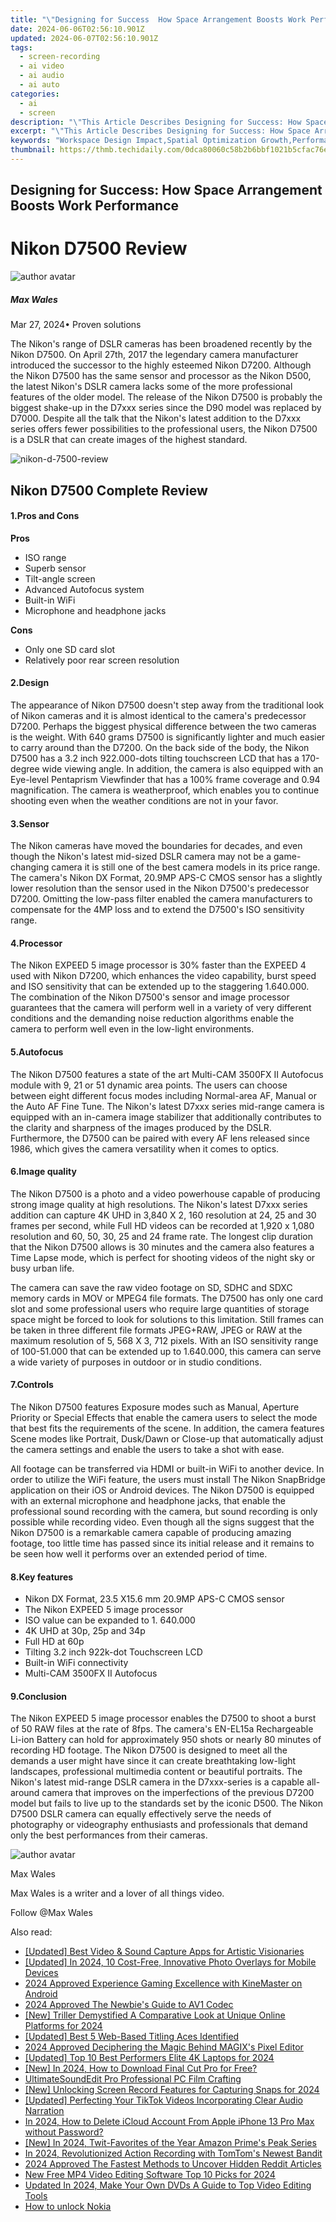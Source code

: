 ```yaml
---
title: "\"Designing for Success  How Space Arrangement Boosts Work Performance\""
date: 2024-06-06T02:56:10.901Z
updated: 2024-06-07T02:56:10.901Z
tags: 
  - screen-recording
  - ai video
  - ai audio
  - ai auto
categories: 
  - ai
  - screen
description: "\"This Article Describes Designing for Success: How Space Arrangement Boosts Work Performance\""
excerpt: "\"This Article Describes Designing for Success: How Space Arrangement Boosts Work Performance\""
keywords: "Workspace Design Impact,Spatial Optimization Growth,Performance Through Layout,Office Efficiency Strategies,Arrangement Enhances Productivity,Space Utilization Boosts Output,Successful Workplace Design"
thumbnail: https://thmb.techidaily.com/0dca80060c58b2b6bbf1021b5cfac76e3fa6cc6f30bafd7ebd2e3f93bc51e809.jpg
---
```


## Designing for Success: How Space Arrangement Boosts Work Performance

# Nikon D7500 Review

![author avatar](https://images.wondershare.com/filmora/article-images/max-wales-author.jpg)

##### Max Wales

 Mar 27, 2024• Proven solutions

 The Nikon's range of DSLR cameras has been broadened recently by the Nikon D7500\. On April 27th, 2017 the legendary camera manufacturer introduced the successor to the highly esteemed Nikon D7200\. Although the Nikon D7500 has the same sensor and processor as the Nikon D500, the latest Nikon's DSLR camera lacks some of the more professional features of the older model. The release of the Nikon D7500 is probably the biggest shake-up in the D7xxx series since the D90 model was replaced by D7000\. Despite all the talk that the Nikon's latest addition to the D7xxx series offers fewer possibilities to the professional users, the Nikon D7500 is a DSLR that can create images of the highest standard.

![nikon-d-7500-review](https://images.wondershare.com/filmora/article-images/nikon-d-7500-review.jpg)

## Nikon D7500 Complete Review

#### 1.Pros and Cons

**Pros**

* ISO range
* Superb sensor
* Tilt-angle screen
* Advanced Autofocus system
* Built-in WiFi
* Microphone and headphone jacks

**Cons**

* Only one SD card slot
* Relatively poor rear screen resolution

#### 2.Design

 The appearance of Nikon D7500 doesn't step away from the traditional look of Nikon cameras and it is almost identical to the camera's predecessor D7200\. Perhaps the biggest physical difference between the two cameras is the weight. With 640 grams D7500 is significantly lighter and much easier to carry around than the D7200\. On the back side of the body, the Nikon D7500 has a 3.2 inch 922.000-dots tilting touchscreen LCD that has a 170-degree wide viewing angle. In addition, the camera is also equipped with an Eye-level Pentaprism Viewfinder that has a 100% frame coverage and 0.94 magnification. The camera is weatherproof, which enables you to continue shooting even when the weather conditions are not in your favor.

#### 3.Sensor

 The Nikon cameras have moved the boundaries for decades, and even though the Nikon's latest mid-sized DSLR camera may not be a game-changing camera it is still one of the best camera models in its price range. The camera's Nikon DX Format, 20.9MP APS-C CMOS sensor has a slightly lower resolution than the sensor used in the Nikon D7500's predecessor D7200\. Omitting the low-pass filter enabled the camera manufacturers to compensate for the 4MP loss and to extend the D7500's ISO sensitivity range.

#### 4.Processor

 The Nikon EXPEED 5 image processor is 30% faster than the EXPEED 4 used with Nikon D7200, which enhances the video capability, burst speed and ISO sensitivity that can be extended up to the staggering 1.640.000\. The combination of the Nikon D7500's sensor and image processor guarantees that the camera will perform well in a variety of very different conditions and the demanding noise reduction algorithms enable the camera to perform well even in the low-light environments.

#### 5.Autofocus

 The Nikon D7500 features a state of the art Multi-CAM 3500FX II Autofocus module with 9, 21 or 51 dynamic area points. The users can choose between eight different focus modes including Normal-area AF, Manual or the Auto AF Fine Tune. The Nikon's latest D7xxx series mid-range camera is equipped with an in-camera image stabilizer that additionally contributes to the clarity and sharpness of the images produced by the DSLR. Furthermore, the D7500 can be paired with every AF lens released since 1986, which gives the camera versatility when it comes to optics.

#### 6.Image quality

 The Nikon D7500 is a photo and a video powerhouse capable of producing strong image quality at high resolutions. The Nikon's latest D7xxx series addition can capture 4K UHD in 3,840 X 2, 160 resolution at 24, 25 and 30 frames per second, while Full HD videos can be recorded at 1,920 x 1,080 resolution and 60, 50, 30, 25 and 24 frame rate. The longest clip duration that the Nikon D7500 allows is 30 minutes and the camera also features a Time Lapse mode, which is perfect for shooting videos of the night sky or busy urban life.

 The camera can save the raw video footage on SD, SDHC and SDXC memory cards in MOV or MPEG4 file formats. The D7500 has only one card slot and some professional users who require large quantities of storage space might be forced to look for solutions to this limitation. Still frames can be taken in three different file formats JPEG+RAW, JPEG or RAW at the maximum resolution of 5, 568 X 3, 712 pixels. With an ISO sensitivity range of 100-51.000 that can be extended up to 1.640.000, this camera can serve a wide variety of purposes in outdoor or in studio conditions.

#### 7.Controls

 The Nikon D7500 features Exposure modes such as Manual, Aperture Priority or Special Effects that enable the camera users to select the mode that best fits the requirements of the scene. In addition, the camera features Scene modes like Portrait, Dusk/Dawn or Close-up that automatically adjust the camera settings and enable the users to take a shot with ease.

 All footage can be transferred via HDMI or built-in WiFi to another device. In order to utilize the WiFi feature, the users must install The Nikon SnapBridge application on their iOS or Android devices. The Nikon D7500 is equipped with an external microphone and headphone jacks, that enable the professional sound recording with the camera, but sound recording is only possible while recording video. Even though all the signs suggest that the Nikon D7500 is a remarkable camera capable of producing amazing footage, too little time has passed since its initial release and it remains to be seen how well it performs over an extended period of time.

#### 8.Key features

* Nikon DX Format, 23.5 X15.6 mm 20.9MP APS-C CMOS sensor
* The Nikon EXPEED 5 image processor
* ISO value can be expanded to 1\. 640.000
* 4K UHD at 30p, 25p and 34p
* Full HD at 60p
* Tilting 3.2 inch 922k-dot Touchscreen LCD
* Built-in WiFi connectivity
* Multi-CAM 3500FX II Autofocus

#### 9.Conclusion

 The Nikon EXPEED 5 image processor enables the D7500 to shoot a burst of 50 RAW files at the rate of 8fps. The camera's EN-EL15a Rechargeable Li-ion Battery can hold for approximately 950 shots or nearly 80 minutes of recording HD footage. The Nikon D7500 is designed to meet all the demands a user might have since it can create breathtaking low-light landscapes, professional multimedia content or beautiful portraits. The Nikon's latest mid-range DSLR camera in the D7xxx-series is a capable all-around camera that improves on the imperfections of the previous D7200 model but fails to live up to the standards set by the iconic D500\. The Nikon D7500 DSLR camera can equally effectively serve the needs of photography or videography enthusiasts and professionals that demand only the best performances from their cameras.

![author avatar](https://images.wondershare.com/filmora/article-images/max-wales-author.jpg)

Max Wales

Max Wales is a writer and a lover of all things video.

Follow @Max Wales


<ins class="adsbygoogle"
     style="display:block"
     data-ad-format="autorelaxed"
     data-ad-client="ca-pub-7571918770474297"
     data-ad-slot="1223367746"></ins>



<ins class="adsbygoogle"
     style="display:block"
     data-ad-client="ca-pub-7571918770474297"
     data-ad-slot="8358498916"
     data-ad-format="auto"
     data-full-width-responsive="true"></ins>


<span class="atpl-alsoreadstyle">Also read:</span>
<div><ul>
<li><a href="https://vp-tips.techidaily.com/updated-best-video-and-sound-capture-apps-for-artistic-visionaries/"><u>[Updated] Best Video & Sound Capture Apps for Artistic Visionaries</u></a></li>
<li><a href="https://vp-tips.techidaily.com/updated-in-2024-10-cost-free-innovative-photo-overlays-for-mobile-devices/"><u>[Updated] In 2024, 10 Cost-Free, Innovative Photo Overlays for Mobile Devices</u></a></li>
<li><a href="https://vp-tips.techidaily.com/2024-approved-experience-gaming-excellence-with-kinemaster-on-android/"><u>2024 Approved  Experience Gaming Excellence with KineMaster on Android</u></a></li>
<li><a href="https://vp-tips.techidaily.com/2024-approved-the-newbies-guide-to-av1-codec/"><u>2024 Approved  The Newbie's Guide to AV1 Codec</u></a></li>
<li><a href="https://vp-tips.techidaily.com/new-triller-demystified-a-comparative-look-at-unique-online-platforms-for-2024/"><u>[New] Triller Demystified  A Comparative Look at Unique Online Platforms for 2024</u></a></li>
<li><a href="https://vp-tips.techidaily.com/updated-best-5-web-based-titling-aces-identified/"><u>[Updated] Best 5 Web-Based Titling Aces Identified</u></a></li>
<li><a href="https://vp-tips.techidaily.com/2024-approved-deciphering-the-magic-behind-magixs-pixel-editor/"><u>2024 Approved  Deciphering the Magic Behind MAGIX's Pixel Editor</u></a></li>
<li><a href="https://vp-tips.techidaily.com/updated-top-10-best-performers-elite-4k-laptops-for-2024/"><u>[Updated] Top 10 Best Performers  Elite 4K Laptops for 2024</u></a></li>
<li><a href="https://vp-tips.techidaily.com/new-in-2024-how-to-download-final-cut-pro-for-free/"><u>[New] In 2024, How to Download Final Cut Pro for Free?</u></a></li>
<li><a href="https://youtube-video-recordings.techidaily.com/ultimatesoundedit-pro-professional-pc-film-crafting/"><u>UltimateSoundEdit Pro  Professional PC Film Crafting</u></a></li>
<li><a href="https://snapchat-videos.techidaily.com/new-unlocking-screen-record-features-for-capturing-snaps-for-2024/"><u>[New] Unlocking Screen Record Features for Capturing Snaps for 2024</u></a></li>
<li><a href="https://tiktok-video-recordings.techidaily.com/updated-perfecting-your-tiktok-videos-incorporating-clear-audio-narration/"><u>[Updated] Perfecting Your TikTok Videos  Incorporating Clear Audio Narration</u></a></li>
<li><a href="https://apple-account.techidaily.com/in-2024-how-to-delete-icloud-account-from-apple-iphone-13-pro-max-without-password-by-drfone-ios/"><u>In 2024, How to Delete iCloud Account From Apple iPhone 13 Pro Max without Password?</u></a></li>
<li><a href="https://twitter-videos.techidaily.com/new-in-2024-twit-favorites-of-the-year-amazon-primes-peak-series/"><u>[New] In 2024, Twit-Favorites of the Year  Amazon Prime's Peak Series</u></a></li>
<li><a href="https://extra-guidance.techidaily.com/in-2024-revolutionized-action-recording-with-tomtoms-newest-bandit/"><u>In 2024, Revolutionized Action Recording with TomTom's Newest Bandit</u></a></li>
<li><a href="https://some-approaches.techidaily.com/2024-approved-the-fastest-methods-to-uncover-hidden-reddit-articles/"><u>2024 Approved  The Fastest Methods to Uncover Hidden Reddit Articles</u></a></li>
<li><a href="https://smart-video-editing.techidaily.com/new-free-mp4-video-editing-software-top-10-picks-for-2024/"><u>New Free MP4 Video Editing Software Top 10 Picks for 2024</u></a></li>
<li><a href="https://ai-video-apps.techidaily.com/updated-in-2024-make-your-own-dvds-a-guide-to-top-video-editing-tools/"><u>Updated In 2024, Make Your Own DVDs A Guide to Top Video Editing Tools</u></a></li>
<li><a href="https://review-topics.techidaily.com/how-to-unlock-nokia-by-drfone-android-unlock-android-unlock/"><u>How to unlock Nokia</u></a></li>
</ul></div>

